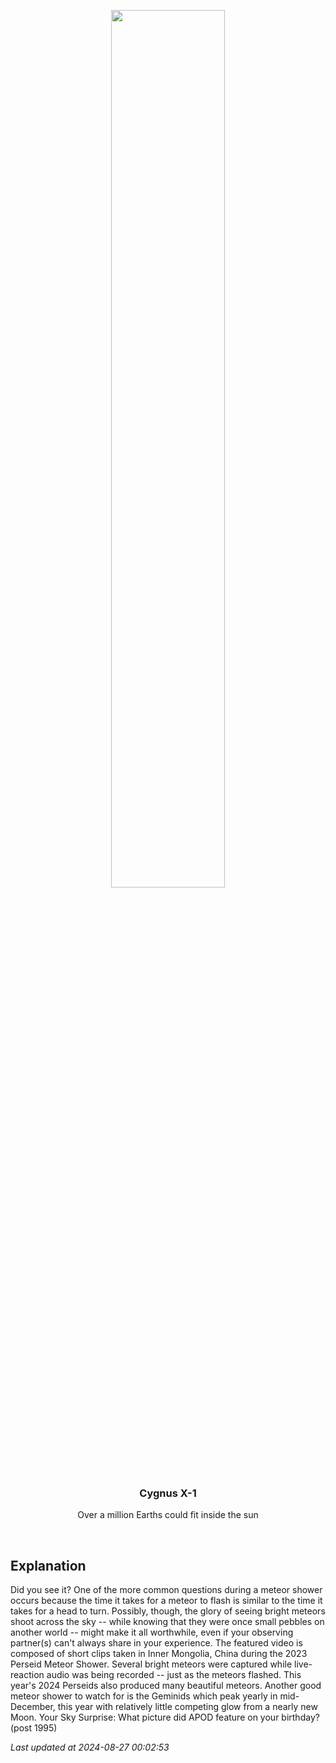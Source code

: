 <p align='center'>
    <a href='https://www.youtube.com/embed/CwrvN0Q9_Sg?rel=0'><img src='https://images.unsplash.com/photo-1610296669228-602fa827fc1f' width='60%' /></a>
    <h3 align="center">Cygnus X-1</h3>
    <p align="center">Over a million Earths could fit inside the sun</p>
</p>
<br/>

Explanation
--
Did you see it?  One of the more common questions during a meteor shower occurs because the time it takes for a meteor to flash is similar to the time it takes for a head to turn.  Possibly, though, the glory of seeing bright meteors shoot across the sky -- while knowing that they were once small pebbles on another world -- might make it all worthwhile, even if your observing partner(s) can't always share in your experience. The featured video is composed of short clips taken in Inner Mongolia, China during the 2023 Perseid Meteor Shower. Several bright meteors were captured while live-reaction audio was being recorded -- just as the meteors flashed.  This year's 2024 Perseids also produced many beautiful meteors. Another good meteor shower to watch for is the Geminids which peak yearly in mid-December, this year with relatively little competing glow from a nearly new Moon.   Your Sky Surprise: What picture did APOD feature on your birthday? (post 1995)


*Last updated at 2024-08-27 00:02:53*
